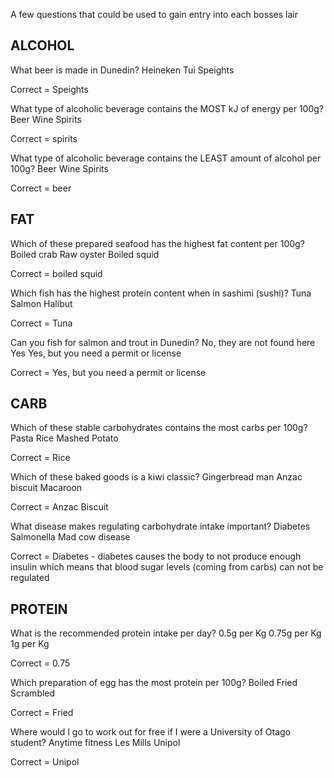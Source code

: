 A few questions that could be used to gain entry into each bosses lair


## ALCOHOL ##

What beer is made in Dunedin?
Heineken
Tui
Speights

Correct = Speights

What type of alcoholic beverage contains the MOST kJ of energy per 100g?
Beer
Wine
Spirits

Correct = spirits

What type of alcoholic beverage contains the LEAST amount of alcohol per 100g?
Beer
Wine
Spirits

Correct = beer


## FAT ##

Which of these prepared seafood has the highest fat content per 100g?
Boiled crab
Raw oyster
Boiled squid

Correct = boiled squid

Which fish has the highest protein content when in sashimi (sushi)?
Tuna
Salmon
Halibut

Correct = Tuna

Can you fish for salmon and trout in Dunedin?
No, they are not found here
Yes
Yes, but you need a permit or license

Correct = Yes, but you need a permit or license


## CARB ##

Which of these stable carbohydrates contains the most carbs per 100g?
Pasta
Rice
Mashed Potato

Correct = Rice

Which of these baked goods is a kiwi classic?
Gingerbread man
Anzac biscuit
Macaroon

Correct = Anzac Biscuit

What disease makes regulating carbohydrate intake important?
Diabetes
Salmonella
Mad cow disease

Correct = Diabetes - diabetes causes the body to not produce enough insulin which means that blood sugar levels (coming from carbs) can not be regulated


## PROTEIN ##

What is the recommended protein intake per day?
0.5g per Kg
0.75g per Kg
1g per Kg

Correct = 0.75

Which preparation of egg has the most protein per 100g?
Boiled
Fried
Scrambled

Correct = Fried

Where would I go to work out for free if I were a University of Otago student?
Anytime fitness
Les Mills
Unipol

Correct = Unipol
